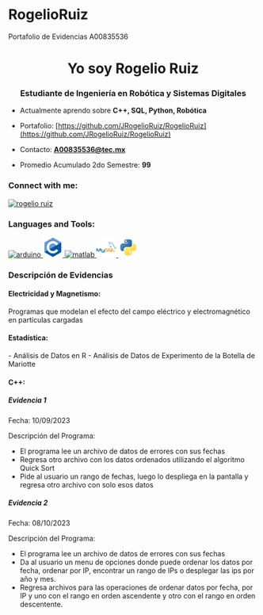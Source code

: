 # RogelioRuiz
Portafolio de Evidencias A00835536 

<h1 align="center">Yo soy Rogelio Ruiz</h1>
<h3 align="center">Estudiante de Ingeniería en Robótica y Sistemas Digitales</h3>

- Actualmente aprendo sobre **C++, SQL, Python, Robótica**

- Portafolio: [https://github.com/JRogelioRuiz/RogelioRuiz](https://github.com/JRogelioRuiz/RogelioRuiz)

- Contacto: **A00835536@tec.mx**

- Promedio Acumulado 2do Semestre: **99**
<h3 align="left">Connect with me:</h3>
<p align="left">
<a href="https://linkedin.com/in/rogelio-ruiz-5035b524b" target="blank"><img align="center" src="https://raw.githubusercontent.com/rahuldkjain/github-profile-readme-generator/master/src/images/icons/Social/linked-in-alt.svg" alt="rogelio ruiz" height="30" width="40" /></a>
</p>

<h3 align="left">Languages and Tools:</h3>
<p align="left"> <a href="https://www.arduino.cc/" target="_blank" rel="noreferrer"> <img src="https://cdn.worldvectorlogo.com/logos/arduino-1.svg" alt="arduino" width="40" height="40"/> </a> <a href="https://www.cprogramming.com/" target="_blank" rel="noreferrer"> <img src="https://raw.githubusercontent.com/devicons/devicon/master/icons/c/c-original.svg" alt="c" width="40" height="40"/> </a> <a href="https://www.mathworks.com/" target="_blank" rel="noreferrer"> <img src="https://upload.wikimedia.org/wikipedia/commons/2/21/Matlab_Logo.png" alt="matlab" width="40" height="40"/> </a> <a href="https://www.mysql.com/" target="_blank" rel="noreferrer"> <img src="https://raw.githubusercontent.com/devicons/devicon/master/icons/mysql/mysql-original-wordmark.svg" alt="mysql" width="40" height="40"/> </a> <a href="https://www.python.org" target="_blank" rel="noreferrer"> <img src="https://raw.githubusercontent.com/devicons/devicon/master/icons/python/python-original.svg" alt="python" width="40" height="40"/> </a> </p>

<h3 align="left">Descripción de Evidencias</h3>
<h4 align="left">Electricidad y Magnetismo:</h4>
<p align="left">
  Programas que modelan el efecto del campo eléctrico y electromagnético en partículas cargadas
</p>
<h4 align="left">Estadística:</h4>
<p align="left">
  - Análisis de Datos en R
  - Análisis de Datos de Experimento de la Botella de Mariotte
</p>

<h4 align="left">C++:</h4>
<h5 align="left">Evidencia 1</h5>
Fecha: 10/09/2023

Descripción del Programa: 
- El programa lee un archivo de datos de errores con sus fechas  
- Regresa otro archivo con los datos ordenados utilizando el algoritmo Quick Sort
- Pide al usuario un rango de fechas, luego lo despliega en la pantalla y regresa otro archivo con solo esos datos
<h5 align="left">Evidencia 2</h5>
Fecha: 08/10/2023

Descripción del Programa: 
- El programa lee un archivo de datos de errores con sus fechas  
- Da al usuario un menu de opciones donde puede ordenar los datos por fecha, ordenar por IP, encontrar un rango de IPs o desplegar las ips por año y mes.
- Regresa archivos para las operaciones de ordenar datos por fecha, por IP y uno con el rango en orden ascendente y otro con el rango en orden descentente.

